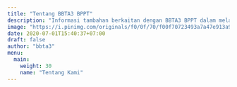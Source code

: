 ```yaml
---
title: "Tentang BBTA3 BPPT"
description: "Informasi tambahan berkaitan dengan BBTA3 BPPT dalam melayani teknologi Aerodinamika, Aeroelastika, Aeroakustika, Aeromekanika dan Aerotronika di Indonesia."
image: "https://i.pinimg.com/originals/f0/0f/70/f00f70723493a7a47e913a90fdd317c4.png"
date: 2020-07-01T15:40:37+07:00
draft: false
author: "bbta3"
menu:
  main:
    weight: 30
    name: "Tentang Kami"
---
```

